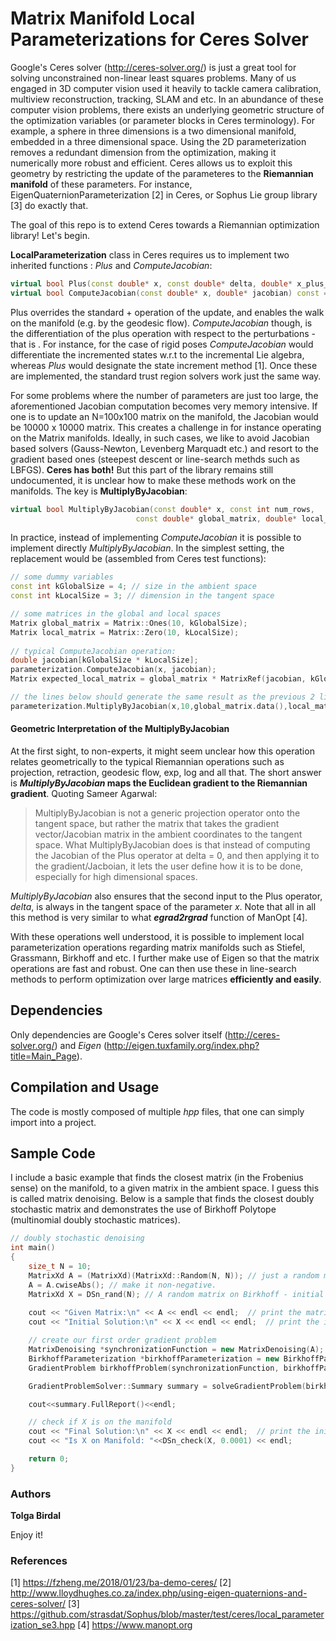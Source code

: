 Matrix Manifold Local Parameterizations for Ceres Solver
========================================================

Google's Ceres solver (http://ceres-solver.org/) is just a great tool for solving unconstrained non-linear least squares problems. Many of us engaged in 3D computer vision used it heavily to tackle camera calibration, multiview reconstruction, tracking, SLAM and etc. In an abundance of these computer vision problems, there exists an underlying geometric structure of the optimization variables (or parameter blocks in Ceres terminology). For example, a sphere in three dimensions is a two dimensional manifold, embedded in a three dimensional space. Using the 2D parameterization removes a redundant dimension from the optimization, making it numerically more robust and efficient. Ceres allows us to exploit this geometry by restricting the update of the parameteres to the **Riemannian manifold** of these parameters. For instance, EigenQuaternionParameterization [2] in Ceres, or Sophus Lie group library [3] do exactly that.

The goal of this repo is to extend Ceres towards a Riemannian optimization library! Let's begin.

**LocalParameterization** class in Ceres requires us to implement two inherited functions : *Plus* and *ComputeJacobian*:

```C++
virtual bool Plus(const double* x, const double* delta, double* x_plus_delta) const = 0;
virtual bool ComputeJacobian(const double* x, double* jacobian) const = 0;
```

Plus overrides the standard + operation of the update, and enables the walk on the manifold (e.g. by the geodesic flow). *ComputeJacobian* though, is the differentiation of the plus operation with respect to the perturbations - that is . For instance, for the case of rigid poses *ComputeJacobian* would differentiate the incremented states w.r.t to the incremental Lie algebra, whereas *Plus* would designate the state increment method [1]. Once these are implemented, the standard trust region solvers work just the same way.

For some problems where the number of parameters are just too large, the aforementioned Jacobian computation becomes very memory intensive. If one is to update an N=100x100 matrix on the manifold, the Jacobian would be 10000 x 10000 matrix. This creates a challenge in for instance operating on the Matrix manifolds. Ideally, in such cases, we like to avoid Jacobian based solvers (Gauss-Newton, Levenberg Marquadt etc.) and resort to the gradient based ones (steepest descent or line-search methds such as LBFGS). **Ceres has both!** But this part of the library remains still undocumented, it is unclear how to make these methods work on the manifolds. The key is **MultiplyByJacobian**:

```C++
virtual bool MultiplyByJacobian(const double* x, const int num_rows,
                            const double* global_matrix, double* local_matrix) const;
```

In practice, instead of implementing *ComputeJacobian* it is possible to implement directly *MultiplyByJacobian*. In the simplest setting, the replacement would be (assembled from Ceres test functions):

```C++
// some dummy variables
const int kGlobalSize = 4; // size in the ambient space
const int kLocalSize = 3; // dimension in the tangent space

// some matrices in the global and local spaces
Matrix global_matrix = Matrix::Ones(10, kGlobalSize);
Matrix local_matrix = Matrix::Zero(10, kLocalSize);
  
// typical ComputeJacobian operation:
double jacobian[kGlobalSize * kLocalSize];
parameterization.ComputeJacobian(x, jacobian);
Matrix expected_local_matrix = global_matrix * MatrixRef(jacobian, kGlobalSize, kLocalSize);

// the lines below should generate the same result as the previous 2 lines combined.
parameterization.MultiplyByJacobian(x,10,global_matrix.data(),local_matrix.data());
```

#### Geometric Interpretation of the MultiplyByJacobian 
At the first sight, to non-experts, it might seem unclear how this operation relates geometrically to the typical Riemannian operations such as projection, retraction, geodesic flow, exp, log and all that. The short answer is ***MultiplyByJacobian* maps the Euclidean gradient to the Riemannian gradient**. Quoting Sameer Agarwal:

> MultiplyByJacobian is not a generic projection operator onto the tangent space, but rather the matrix that takes the gradient vector/Jacobian matrix in the ambient coordinates to the tangent space.  What MultiplyByJacobian does is that instead of computing the Jacobian of the Plus operator at delta = 0, and then applying it to the gradient/Jacboian, it lets the user define how it is to be done, especially for high dimensional spaces. 

*MultiplyByJacobian* also ensures that the second input to the Plus operator, *delta*, is always in the tangent space of the parameter *x*. Note that all in all this method is very similar to what ***egrad2rgrad*** function of ManOpt [4]. 

With these operations well understood, it is possible to implement local parameterization operations regarding matrix manifolds such as Stiefel, Grassmann, Birkhoff and etc. I further make use of Eigen so that the matrix operations are fast and robust. One can then use these in line-search methods to perform optimization over large matrices **efficiently and easily**.

## Dependencies

Only dependencies are Google's Ceres solver itself (http://ceres-solver.org/) and *Eigen* (http://eigen.tuxfamily.org/index.php?title=Main_Page).

## Compilation and Usage

The code is mostly composed of multiple *hpp* files, that one can simply import into a project.

## Sample Code
I include a basic example that finds the closest matrix (in the Frobenius sense) on the manifold, to a given matrix in the ambient space. I guess this is called matrix denoising. Below is a sample that finds the closest doubly stochastic matrix and demonstrates the use of Birkhoff Polytope (multinomial doubly stochastic matrices). 

```cpp
// doubly stochastic denoising
int main()
{
	size_t N = 10;
	MatrixXd A = (MatrixXd)(MatrixXd::Random(N, N)); // just a random matrix
	A = A.cwiseAbs(); // make it non-negative.
	MatrixXd X = DSn_rand(N); // A random matrix on Birkhoff - initial solution
	
	cout << "Given Matrix:\n" << A << endl << endl;  // print the matrix
	cout << "Initial Solution:\n" << X << endl << endl;  // print the initial solution

	// create our first order gradient problem
	MatrixDenoising *synchronizationFunction = new MatrixDenoising(A);
	BirkhoffParameterization *birkhoffParameterization = new BirkhoffParameterization(N);
	GradientProblem birkhoffProblem(synchronizationFunction, birkhoffParameterization);

	GradientProblemSolver::Summary summary = solveGradientProblem(birkhoffProblem, X);

	cout<<summary.FullReport()<<endl;

	// check if X is on the manifold
	cout << "Final Solution:\n" << X << endl << endl;  // print the initial solution
	cout << "Is X on Manifold: "<<DSn_check(X, 0.0001) << endl;

    return 0;
}
```

### Authors
**Tolga Birdal**  

Enjoy it!

### References

[1] https://fzheng.me/2018/01/23/ba-demo-ceres/
[2] http://www.lloydhughes.co.za/index.php/using-eigen-quaternions-and-ceres-solver/
[3] https://github.com/strasdat/Sophus/blob/master/test/ceres/local_parameterization_se3.hpp
[4] https://www.manopt.org
